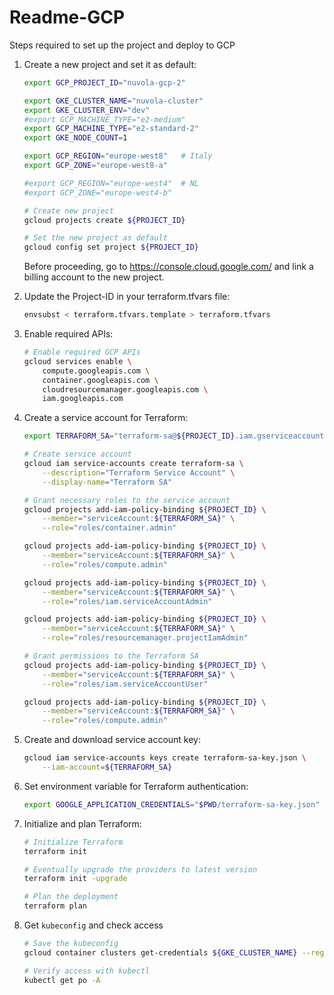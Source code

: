 # Readme-GCP

Steps required to set up the project and deploy to GCP

1. Create a new project and set it as default:

    ```sh
    export GCP_PROJECT_ID="nuvola-gcp-2"

    export GKE_CLUSTER_NAME="nuvola-cluster"
    export GKE_CLUSTER_ENV="dev"
    #export GCP_MACHINE_TYPE="e2-medium"
    export GCP_MACHINE_TYPE="e2-standard-2"
    export GKE_NODE_COUNT=1

    export GCP_REGION="europe-west8"   # Italy
    export GCP_ZONE="europe-west8-a"

    #export GCP_REGION="europe-west4"  # NL
    #export GCP_ZONE="europe-west4-b"

    # Create new project
    gcloud projects create ${PROJECT_ID}

    # Set the new project as default
    gcloud config set project ${PROJECT_ID}
    ```

    Before proceeding, go to https://console.cloud.google.com/ and link a billing account to the new project.

2. Update the Project-ID in your terraform.tfvars file:

    ```sh
    envsubst < terraform.tfvars.template > terraform.tfvars
    ```

3. Enable required APIs:

    ```sh
    # Enable required GCP APIs
    gcloud services enable \
        compute.googleapis.com \
        container.googleapis.com \
        cloudresourcemanager.googleapis.com \
        iam.googleapis.com
    ```

4. Create a service account for Terraform:

    ```sh
    export TERRAFORM_SA="terraform-sa@${PROJECT_ID}.iam.gserviceaccount.com"

    # Create service account
    gcloud iam service-accounts create terraform-sa \
        --description="Terraform Service Account" \
        --display-name="Terraform SA"

    # Grant necessary roles to the service account
    gcloud projects add-iam-policy-binding ${PROJECT_ID} \
        --member="serviceAccount:${TERRAFORM_SA}" \
        --role="roles/container.admin"

    gcloud projects add-iam-policy-binding ${PROJECT_ID} \
        --member="serviceAccount:${TERRAFORM_SA}" \
        --role="roles/compute.admin"

    gcloud projects add-iam-policy-binding ${PROJECT_ID} \
        --member="serviceAccount:${TERRAFORM_SA}" \
        --role="roles/iam.serviceAccountAdmin"

    gcloud projects add-iam-policy-binding ${PROJECT_ID} \
        --member="serviceAccount:${TERRAFORM_SA}" \
        --role="roles/resourcemanager.projectIamAdmin"

    # Grant permissions to the Terraform SA
    gcloud projects add-iam-policy-binding ${PROJECT_ID} \
        --member="serviceAccount:${TERRAFORM_SA}" \
        --role="roles/iam.serviceAccountUser"

    gcloud projects add-iam-policy-binding ${PROJECT_ID} \
        --member="serviceAccount:${TERRAFORM_SA}" \
        --role="roles/compute.admin"
    ```

5. Create and download service account key:

    ```sh
    gcloud iam service-accounts keys create terraform-sa-key.json \
        --iam-account=${TERRAFORM_SA}
    ```

6. Set environment variable for Terraform authentication:

    ```sh
    export GOOGLE_APPLICATION_CREDENTIALS="$PWD/terraform-sa-key.json"

    ```

7. Initialize and plan Terraform:

    ```sh
    # Initialize Terraform
    terraform init

    # Eventually upgrade the providers to latest version
    terraform init -upgrade

    # Plan the deployment
    terraform plan
    ```

8. Get `kubeconfig` and check access

    ```sh
    # Save the kubeconfig
    gcloud container clusters get-credentials ${GKE_CLUSTER_NAME} --region ${GCP_ZONE}

    # Verify access with kubectl
    kubectl get po -A
    ```
